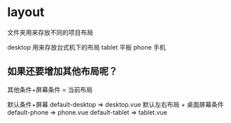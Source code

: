 # layout

文件夹用来存放不同的项目布局

desktop 用来存放台式机下的布局
tablet 平板
phone 手机

## 如果还要增加其他布局呢？

其他条件+屏幕条件 = 当前布局

默认条件+屏幕
default-desktop => desktop.vue 默认左右布局 + 桌面屏幕条件
default-phone => phone.vue
default-tablet => tablet.vue
